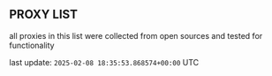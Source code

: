 ## PROXY LIST

all proxies in this list were collected from open sources and tested for functionality

last update: `2025-02-08 18:35:53.868574+00:00` UTC